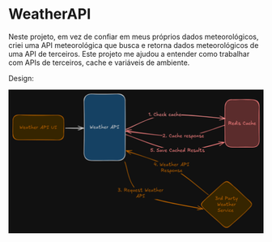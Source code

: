 # WeatherAPI

Neste projeto, em vez de confiar em meus próprios dados meteorológicos, criei uma API meteorológica que busca e retorna dados meteorológicos de uma API de terceiros. Este projeto me ajudou a entender como trabalhar com APIs de terceiros, cache e variáveis de ambiente.

Design:

![Weather Design](/Weather-Project.png)
